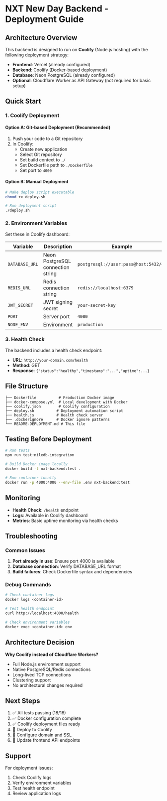 # NXT New Day Backend - Deployment Guide

## Architecture Overview

This backend is designed to run on **Coolify** (Node.js hosting) with the following deployment strategy:

- **Frontend**: Vercel (already configured)
- **Backend**: Coolify (Docker-based deployment)
- **Database**: Neon PostgreSQL (already configured)
- **Optional**: Cloudflare Worker as API Gateway (not required for basic setup)

## Quick Start

### 1. Coolify Deployment

#### Option A: Git-based Deployment (Recommended)
1. Push your code to a Git repository
2. In Coolify:
   - Create new application
   - Select Git repository
   - Set build context to `./`
   - Set Dockerfile path to `./Dockerfile`
   - Set port to `4000`

#### Option B: Manual Deployment
```bash
# Make deploy script executable
chmod +x deploy.sh

# Run deployment script
./deploy.sh
```

### 2. Environment Variables

Set these in Coolify dashboard:

| Variable | Description | Example |
|----------|-------------|---------|
| `DATABASE_URL` | Neon PostgreSQL connection string | `postgresql://user:pass@host:5432/db` |
| `REDIS_URL` | Redis connection string | `redis://localhost:6379` |
| `JWT_SECRET` | JWT signing secret | `your-secret-key` |
| `PORT` | Server port | `4000` |
| `NODE_ENV` | Environment | `production` |

### 3. Health Check

The backend includes a health check endpoint:
- **URL**: `http://your-domain.com/health`
- **Method**: GET
- **Response**: `{"status":"healthy","timestamp":"...","uptime":...}`

## File Structure

```
├── Dockerfile          # Production Docker image
├── docker-compose.yml  # Local development with Docker
├── coolify.json        # Coolify configuration
├── deploy.sh          # Deployment automation script
├── health.js          # Health check server
├── .dockerignore      # Docker ignore patterns
└── README-DEPLOYMENT.md # This file
```

## Testing Before Deployment

```bash
# Run tests
npm run test:niledb-integration

# Build Docker image locally
docker build -t nxt-backend:test .

# Run container locally
docker run -p 4000:4000 --env-file .env nxt-backend:test
```

## Monitoring

- **Health Check**: `/health` endpoint
- **Logs**: Available in Coolify dashboard
- **Metrics**: Basic uptime monitoring via health checks

## Troubleshooting

### Common Issues

1. **Port already in use**: Ensure port 4000 is available
2. **Database connection**: Verify DATABASE_URL format
3. **Build failures**: Check Dockerfile syntax and dependencies

### Debug Commands

```bash
# Check container logs
docker logs <container-id>

# Test health endpoint
curl http://localhost:4000/health

# Check environment variables
docker exec <container-id> env
```

## Architecture Decision

**Why Coolify instead of Cloudflare Workers?**
- Full Node.js environment support
- Native PostgreSQL/Redis connections
- Long-lived TCP connections
- Clustering support
- No architectural changes required

## Next Steps

1. ✅ All tests passing (18/18)
2. ✅ Docker configuration complete
3. ✅ Coolify deployment files ready
4. 🔄 Deploy to Coolify
5. 🔄 Configure domain and SSL
6. 🔄 Update frontend API endpoints

## Support

For deployment issues:
1. Check Coolify logs
2. Verify environment variables
3. Test health endpoint
4. Review application logs